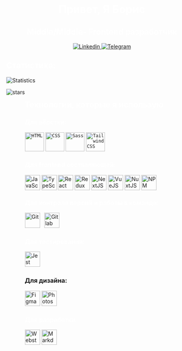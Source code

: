 <div align="center">
  <h1 style="color: #ffffff">Привет, Я Борис</h1>
  
  <h2 style="color: #ffffff">Middle/Middle- Frontend разработчик</h2>

  <a href="https://www.linkedin.com/in/boris-karabut-78667a263/">
    <img src="https://img.shields.io/badge/LinkedIn-blue?style=for-the-badge&logo=linkedin&logoColor=white" alt="Linkedin"/>
  </a>

  <a href="https://t.me/KorobkaBoris">
    <img src="https://img.shields.io/badge/Telegram-blue?style=for-the-badge&logo=telegram&logoColor=white" alt="Telegram"/>
  </a>
</div>

<div>
  <h2 style="color: #ffffff">Статистика:</h2>

  ![Statistics](https://github-readme-stats.vercel.app/api?username=RoastedPikachu&hide_title=true&show_icons=true&theme=transparent)
</div>

<div style="display: flex; justify-content: start">
  <img src="https://img.shields.io/github/stars/madushadhanushka?label=Stars" alt="stars">
<div>
  
<h2 style="color: #ffffff">Технологии, которые я использую</h2>

<h3 style="color: #ffffff">Для вёрстки:</h3>

<div >
	<code><img width="50" src="https://user-images.githubusercontent.com/25181517/192158954-f88b5814-d510-4564-b285-dff7d6400dad.png" alt="HTML" title="HTML"/></code>
	<code><img width="50" src="https://user-images.githubusercontent.com/25181517/183898674-75a4a1b1-f960-4ea9-abcb-637170a00a75.png" alt="CSS" title="CSS"/></code>
	<code><img width="50" src="https://user-images.githubusercontent.com/25181517/192158956-48192682-23d5-4bfc-9dfb-6511ade346bc.png" alt="Sass" title="Sass"/></code>
	<code><img width="50" src="https://user-images.githubusercontent.com/25181517/202896760-337261ed-ee92-4979-84c4-d4b829c7355d.png" alt="Tailwind CSS" title="Tailwind CSS"/></code>
</div>

<h3 style="color: #ffffff">Для frontend составляющей:</h3>

<div style="display: flex; justify-content: between">
  <img src="https://cdn.jsdelivr.net/gh/devicons/devicon/icons/javascript/javascript-original.svg" title="JavaScript" width="40px" height="40px"/> &nbsp;
  <img src="https://cdn.jsdelivr.net/gh/devicons/devicon/icons/typescript/typescript-original.svg" title="TypeScript" width="40px" height="40px"/> &nbsp;
  <img src="https://cdn.jsdelivr.net/gh/devicons/devicon/icons/react/react-original.svg" title="React" width="40px" height="40px"/> &nbsp;
  <img src="https://cdn.jsdelivr.net/gh/devicons/devicon/icons/redux/redux-original.svg" title="Redux" width="40px" height="40px"/> &nbsp;
  <img src="https://cdn.jsdelivr.net/gh/devicons/devicon/icons/nextjs/nextjs-original.svg" title="NextJS" width="40px" height="40px"/> &nbsp;
  <img src="https://cdn.jsdelivr.net/gh/devicons/devicon/icons/vuejs/vuejs-original.svg" title="VueJS" width="40px" height="40px"/> &nbsp;
  <img src="https://cdn.jsdelivr.net/gh/devicons/devicon/icons/nuxtjs/nuxtjs-original.svg" title="NuxtJS" width="40px" height="40px"/> &nbsp;
  <img src="https://cdn.jsdelivr.net/gh/devicons/devicon/icons/npm/npm-original-wordmark.svg" title="NPM" width="40px" height="40px"/> &nbsp;
</div>

<h3 style="color: #ffffff">Для контроля версий и работы в команде:</h3>

<div>
  <img src="https://cdn.jsdelivr.net/gh/devicons/devicon/icons/git/git-original.svg" title="Git" width="40px" height="40px"/> &nbsp;
  <img src="https://cdn.jsdelivr.net/gh/devicons/devicon/icons/gitlab/gitlab-original.svg" title="Gitlab" width="40px" height="40px"/> &nbsp;
</div>

<h3 style="color: #ffffff">Для тестирования:</h3>

<img src="https://cdn.jsdelivr.net/gh/devicons/devicon/icons/jest/jest-plain.svg" title="Jest" width="40px" height="40px"/>&nbsp;

<h3>Для дизайна:</h3>

<div>
  <img src="https://cdn.jsdelivr.net/gh/devicons/devicon/icons/figma/figma-original.svg" title="Figma" width="40px" height="40px"/>
  <img src="https://cdn.jsdelivr.net/gh/devicons/devicon/icons/photoshop/photoshop-plain.svg" title="Photoshop" width="40px" height="40px"/>
</div>

<h3 style="color: #ffffff">Для разработки</h3>

<div>
  <img src="https://cdn.jsdelivr.net/gh/devicons/devicon/icons/webstorm/webstorm-original.svg" title="Webstorm" width="40px" height="40px"/>
  <img src="https://cdn.jsdelivr.net/gh/devicons/devicon/icons/markdown/markdown-original.svg" title="Markdown" width="40px" height="40px"/>
</div>
